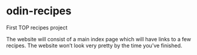 # odin-recipes
First TOP recipes project

The website will consist of a main index page which will have links to a few recipes. The website won’t look very pretty by the time you’ve finished. 